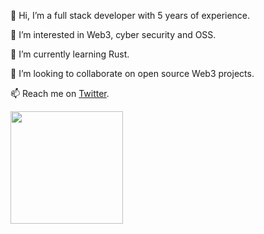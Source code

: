 👋 Hi, I’m a full stack developer with 5 years of experience.

👀 I’m interested in Web3, cyber security and OSS.

🌱 I’m currently learning Rust.

💞️ I’m looking to collaborate on open source Web3 projects.

📫 Reach me on [Twitter](https://twitter.com/huxwell_).

<p>
    <img
        height="180em"
        src="https://github-readme-stats.vercel.app/api?username=Cali93&show_icons=true&hide_border=true&theme=tokyonight"
    />
</p>

